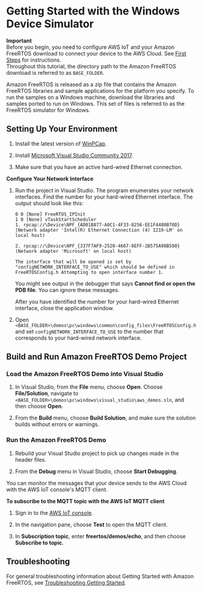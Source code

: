 # Getting Started with the Windows Device Simulator<a name="getting_started_windows"></a>

**Important**  
Before you begin, you need to configure AWS IoT and your Amazon FreeRTOS download to connect your device to the AWS Cloud\. See [First Steps](freertos-prereqs.md) for instructions\.  
Throughout this tutorial, the directory path to the Amazon FreeRTOS download is referred to as `BASE_FOLDER`\.

Amazon FreeRTOS is released as a zip file that contains the Amazon FreeRTOS libraries and sample applications for the platform you specify\. To run the samples on a Windows machine, download the libraries and samples ported to run on Windows\. This set of files is referred to as the FreeRTOS simulator for Windows\.

## Setting Up Your Environment<a name="win-setup-env"></a>

1. Install the latest version of [WinPCap](https://www.winpcap.org/)\.

1. Install [Microsoft Visual Studio Community 2017](https://www.visualstudio.com/downloads)\.

1. Make sure that you have an active hard\-wired Ethernet connection\.

**Configure Your Network Interface**

1. Run the project in Visual Studio\. The program enumerates your network interfaces\. Find the number for your hard\-wired Ethernet interface\. The output should look like this:

   ```
   0 0 [None] FreeRTOS_IPInit
   1 0 [None] vTaskStartScheduler
   1. rpcap://\Device\NPF_{AD01B877-A0C1-4F33-8256-EE1F4480B70D}
   (Network adapter 'Intel(R) Ethernet Connection (4) I219-LM' on local host)
   		
   2. rpcap://\Device\NPF_{337F7AF9-2520-4667-8EFF-2B575A98B580}
   (Network adapter 'Microsoft' on local host)
   		
   The interface that will be opened is set by "configNETWORK_INTERFACE_TO_USE" which should be defined in FreeRTOSConfig.h Attempting to open interface number 1.
   ```

   You might see output in the debugger that says **Cannot find or open the PDB file**\. You can ignore these messages\.

   After you have identified the number for your hard\-wired Ethernet interface, close the application window\.

1. Open `<BASE_FOLDER>\demos\pc\windows\common\config_files\FreeRTOSConfig.h` and set `configNETWORK_INTERFACE_TO_USE` to the number that corresponds to your hard\-wired network interface\.

## Build and Run Amazon FreeRTOS Demo Project<a name="win-build-and-run-example"></a>

### Load the Amazon FreeRTOS Demo into Visual Studio<a name="win-load-project"></a>

1. In Visual Studio, from the **File** menu, choose **Open**\. Choose **File/Solution**, navigate to `<BASE_FOLDER>\demos\pc\windows\visual_studio\aws_demos.sln`, and then choose **Open**\.

1. From the **Build** menu, choose **Build Solution**, and make sure the solution builds without errors or warnings\.

### Run the Amazon FreeRTOS Demo<a name="win-run-example"></a>

1. Rebuild your Visual Studio project to pick up changes made in the header files\.

1. From the **Debug** menu in Visual Studio, choose **Start Debugging**\.

You can monitor the messages that your device sends to the AWS Cloud with the AWS IoT console's MQTT client\.

**To subscribe to the MQTT topic with the AWS IoT MQTT client**

1. Sign in to the [AWS IoT console](https://console.aws.amazon.com/iotv2/)\.

1. In the navigation pane, choose **Test** to open the MQTT client\.

1. In **Subscription topic**, enter **freertos/demos/echo**, and then choose **Subscribe to topic**\.

## Troubleshooting<a name="windows-troubleshooting"></a>

For general troubleshooting information about Getting Started with Amazon FreeRTOS, see [Troubleshooting Getting Started](gsg-troubleshooting.md)\.